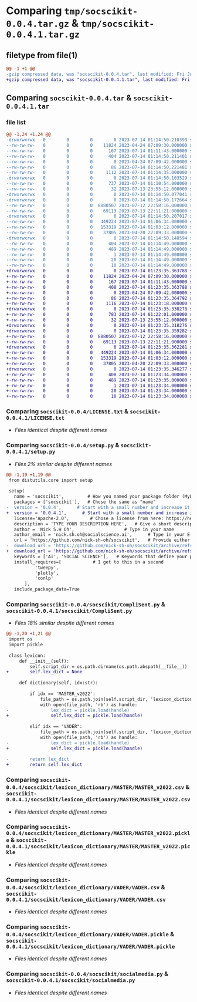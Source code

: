 # Comparing `tmp/socscikit-0.0.4.tar.gz` & `tmp/socscikit-0.0.4.1.tar.gz`

## filetype from file(1)

```diff
@@ -1 +1 @@
-gzip compressed data, was "socscikit-0.0.4.tar", last modified: Fri Jul 14 01:14:50 2023, max compression
+gzip compressed data, was "socscikit-0.0.4.1.tar", last modified: Fri Jul 14 01:23:35 2023, max compression
```

## Comparing `socscikit-0.0.4.tar` & `socscikit-0.0.4.1.tar`

### file list

```diff
@@ -1,24 +1,24 @@
-drwxrwxrwx   0        0        0        0 2023-07-14 01:14:50.210393 socscikit-0.0.4/
--rw-rw-rw-   0        0        0    11824 2023-04-24 07:09:30.000000 socscikit-0.0.4/LICENSE.txt
--rw-rw-rw-   0        0        0      167 2023-07-14 01:11:43.000000 socscikit-0.0.4/MANIFEST.in
--rw-rw-rw-   0        0        0      404 2023-07-14 01:14:50.211401 socscikit-0.0.4/PKG-INFO
--rw-rw-rw-   0        0        0        0 2023-04-24 07:09:42.000000 socscikit-0.0.4/README.md
--rw-rw-rw-   0        0        0       86 2023-07-14 01:14:50.221481 socscikit-0.0.4/setup.cfg
--rw-rw-rw-   0        0        0     1112 2023-07-14 01:14:35.000000 socscikit-0.0.4/setup.py
-drwxrwxrwx   0        0        0        0 2023-07-14 01:14:50.103529 socscikit-0.0.4/socscikit/
--rw-rw-rw-   0        0        0      737 2023-07-14 01:10:54.000000 socscikit-0.0.4/socscikit/CompliSent.py
--rw-rw-rw-   0        0        0       32 2023-07-13 23:55:12.000000 socscikit-0.0.4/socscikit/__init__.py
-drwxrwxrwx   0        0        0        0 2023-07-14 01:14:50.077041 socscikit-0.0.4/socscikit/lexicon_dictionary/
-drwxrwxrwx   0        0        0        0 2023-07-14 01:14:50.172664 socscikit-0.0.4/socscikit/lexicon_dictionary/MASTER/
--rw-rw-rw-   0        0        0  8880507 2023-07-12 22:58:16.000000 socscikit-0.0.4/socscikit/lexicon_dictionary/MASTER/MASTER_v2022.csv
--rw-rw-rw-   0        0        0    69113 2023-07-13 22:11:21.000000 socscikit-0.0.4/socscikit/lexicon_dictionary/MASTER/MASTER_v2022.pickle
-drwxrwxrwx   0        0        0        0 2023-07-14 01:14:50.207017 socscikit-0.0.4/socscikit/lexicon_dictionary/VADER/
--rw-rw-rw-   0        0        0   449224 2023-07-14 01:06:34.000000 socscikit-0.0.4/socscikit/lexicon_dictionary/VADER/VADER.csv
--rw-rw-rw-   0        0        0   153319 2023-07-14 01:03:12.000000 socscikit-0.0.4/socscikit/lexicon_dictionary/VADER/VADER.pickle
--rw-rw-rw-   0        0        0    37805 2023-04-20 22:09:33.000000 socscikit-0.0.4/socscikit/socialmedia.py
-drwxrwxrwx   0        0        0        0 2023-07-14 01:14:50.148594 socscikit-0.0.4/socscikit.egg-info/
--rw-rw-rw-   0        0        0      404 2023-07-14 01:14:49.000000 socscikit-0.0.4/socscikit.egg-info/PKG-INFO
--rw-rw-rw-   0        0        0      489 2023-07-14 01:14:49.000000 socscikit-0.0.4/socscikit.egg-info/SOURCES.txt
--rw-rw-rw-   0        0        0        1 2023-07-14 01:14:49.000000 socscikit-0.0.4/socscikit.egg-info/dependency_links.txt
--rw-rw-rw-   0        0        0       20 2023-07-14 01:14:49.000000 socscikit-0.0.4/socscikit.egg-info/requires.txt
--rw-rw-rw-   0        0        0       10 2023-07-14 01:14:49.000000 socscikit-0.0.4/socscikit.egg-info/top_level.txt
+drwxrwxrwx   0        0        0        0 2023-07-14 01:23:35.363788 socscikit-0.0.4.1/
+-rw-rw-rw-   0        0        0    11824 2023-04-24 07:09:30.000000 socscikit-0.0.4.1/LICENSE.txt
+-rw-rw-rw-   0        0        0      167 2023-07-14 01:11:43.000000 socscikit-0.0.4.1/MANIFEST.in
+-rw-rw-rw-   0        0        0      408 2023-07-14 01:23:35.363788 socscikit-0.0.4.1/PKG-INFO
+-rw-rw-rw-   0        0        0        0 2023-04-24 07:09:42.000000 socscikit-0.0.4.1/README.md
+-rw-rw-rw-   0        0        0       86 2023-07-14 01:23:35.364792 socscikit-0.0.4.1/setup.cfg
+-rw-rw-rw-   0        0        0     1116 2023-07-14 01:23:18.000000 socscikit-0.0.4.1/setup.py
+drwxrwxrwx   0        0        0        0 2023-07-14 01:23:35.330278 socscikit-0.0.4.1/socscikit/
+-rw-rw-rw-   0        0        0      783 2023-07-14 01:22:01.000000 socscikit-0.0.4.1/socscikit/CompliSent.py
+-rw-rw-rw-   0        0        0       32 2023-07-13 23:55:12.000000 socscikit-0.0.4.1/socscikit/__init__.py
+drwxrwxrwx   0        0        0        0 2023-07-14 01:23:35.318276 socscikit-0.0.4.1/socscikit/lexicon_dictionary/
+drwxrwxrwx   0        0        0        0 2023-07-14 01:23:35.359282 socscikit-0.0.4.1/socscikit/lexicon_dictionary/MASTER/
+-rw-rw-rw-   0        0        0  8880507 2023-07-12 22:58:16.000000 socscikit-0.0.4.1/socscikit/lexicon_dictionary/MASTER/MASTER_v2022.csv
+-rw-rw-rw-   0        0        0    69113 2023-07-13 22:11:21.000000 socscikit-0.0.4.1/socscikit/lexicon_dictionary/MASTER/MASTER_v2022.pickle
+drwxrwxrwx   0        0        0        0 2023-07-14 01:23:35.362281 socscikit-0.0.4.1/socscikit/lexicon_dictionary/VADER/
+-rw-rw-rw-   0        0        0   449224 2023-07-14 01:06:34.000000 socscikit-0.0.4.1/socscikit/lexicon_dictionary/VADER/VADER.csv
+-rw-rw-rw-   0        0        0   153319 2023-07-14 01:03:12.000000 socscikit-0.0.4.1/socscikit/lexicon_dictionary/VADER/VADER.pickle
+-rw-rw-rw-   0        0        0    37805 2023-04-20 22:09:33.000000 socscikit-0.0.4.1/socscikit/socialmedia.py
+drwxrwxrwx   0        0        0        0 2023-07-14 01:23:35.346277 socscikit-0.0.4.1/socscikit.egg-info/
+-rw-rw-rw-   0        0        0      408 2023-07-14 01:23:34.000000 socscikit-0.0.4.1/socscikit.egg-info/PKG-INFO
+-rw-rw-rw-   0        0        0      489 2023-07-14 01:23:35.000000 socscikit-0.0.4.1/socscikit.egg-info/SOURCES.txt
+-rw-rw-rw-   0        0        0        1 2023-07-14 01:23:34.000000 socscikit-0.0.4.1/socscikit.egg-info/dependency_links.txt
+-rw-rw-rw-   0        0        0       20 2023-07-14 01:23:34.000000 socscikit-0.0.4.1/socscikit.egg-info/requires.txt
+-rw-rw-rw-   0        0        0       10 2023-07-14 01:23:34.000000 socscikit-0.0.4.1/socscikit.egg-info/top_level.txt
```

### Comparing `socscikit-0.0.4/LICENSE.txt` & `socscikit-0.0.4.1/LICENSE.txt`

 * *Files identical despite different names*

### Comparing `socscikit-0.0.4/setup.py` & `socscikit-0.0.4.1/setup.py`

 * *Files 2% similar despite different names*

```diff
@@ -1,19 +1,19 @@
 from distutils.core import setup
 
 setup(
   name = 'socscikit',         # How you named your package folder (MyLib)
   packages = ['socscikit'],   # Chose the same as "name"
-  version = '0.0.4',      # Start with a small number and increase it with every change you make
+  version = '0.0.4.1',      # Start with a small number and increase it with every change you make
   license='Apache-2.0',        # Chose a license from here: https://help.github.com/articles/licensing-a-repository
   description = 'TYPE YOUR DESCRIPTION HERE',   # Give a short description about your library
   author = 'Nick S.H Oh',                   # Type in your name
   author_email = 'nick.sh.oh@socialscience.ai',      # Type in your E-Mail
   url = 'https://github.com/nick-sh-oh/socscikit',   # Provide either the link to your github or to your website
-  download_url = 'https://github.com/nick-sh-oh/socscikit/archive/refs/tags/0.0.4.tar.gz',    # I explain this later on
+  download_url = 'https://github.com/nick-sh-oh/socscikit/archive/refs/tags/0.0.4.1.tar.gz',    # I explain this later on
   keywords = ['AI', 'SOCIAL SCIENCE'],   # Keywords that define your package best
   install_requires=[            # I get to this in a second
           'tweepy',
           'plotly',
           'conlp'
       ],
   include_package_data=True
```

### Comparing `socscikit-0.0.4/socscikit/CompliSent.py` & `socscikit-0.0.4.1/socscikit/CompliSent.py`

 * *Files 18% similar despite different names*

```diff
@@ -1,20 +1,21 @@
 import os 
 import pickle 
 
 class lexicon:
     def __init__(self): 
         self.script_dir = os.path.dirname(os.path.abspath(__file__))
+        self.lex_dict = None 
     
     def dictionary(self, idx:str):
         
         if idx == 'MASTER_v2022':   
             file_path = os.path.join(self.script_dir, 'lexicon_dictionary', 'MASTER', 'MASTER_v2022.pickle')           
             with open(file_path, 'rb') as handle: 
-                lex_dict = pickle.load(handle)
+                self.lex_dict = pickle.load(handle)
         
         elif idx == "VADER": 
             file_path = os.path.join(self.script_dir, 'lexicon_dictionary', 'VADER', 'VADER.pickle')
             with open(file_path, 'rb') as handle: 
-                lex_dict = pickle.load(handle)
+                self.lex_dict = pickle.load(handle)
                 
-        return lex_dict
+        return self.lex_dict
```

### Comparing `socscikit-0.0.4/socscikit/lexicon_dictionary/MASTER/MASTER_v2022.csv` & `socscikit-0.0.4.1/socscikit/lexicon_dictionary/MASTER/MASTER_v2022.csv`

 * *Files identical despite different names*

### Comparing `socscikit-0.0.4/socscikit/lexicon_dictionary/MASTER/MASTER_v2022.pickle` & `socscikit-0.0.4.1/socscikit/lexicon_dictionary/MASTER/MASTER_v2022.pickle`

 * *Files identical despite different names*

### Comparing `socscikit-0.0.4/socscikit/lexicon_dictionary/VADER/VADER.csv` & `socscikit-0.0.4.1/socscikit/lexicon_dictionary/VADER/VADER.csv`

 * *Files identical despite different names*

### Comparing `socscikit-0.0.4/socscikit/lexicon_dictionary/VADER/VADER.pickle` & `socscikit-0.0.4.1/socscikit/lexicon_dictionary/VADER/VADER.pickle`

 * *Files identical despite different names*

### Comparing `socscikit-0.0.4/socscikit/socialmedia.py` & `socscikit-0.0.4.1/socscikit/socialmedia.py`

 * *Files identical despite different names*

